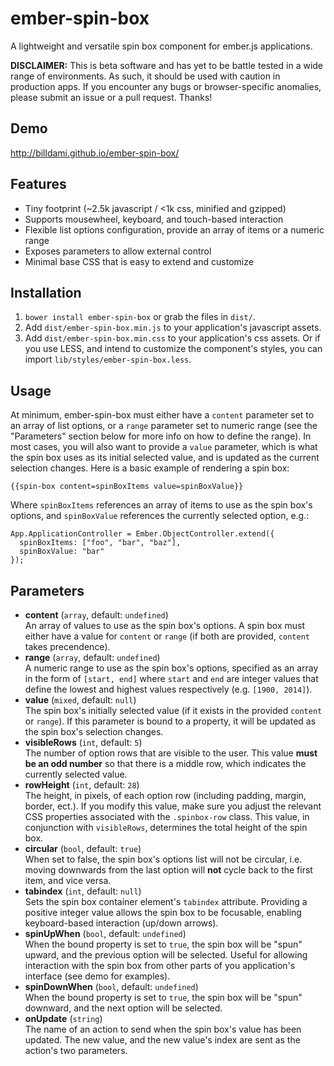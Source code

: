ember-spin-box
=================

A lightweight and versatile spin box component for ember.js applications.

**DISCLAIMER:** This is beta software and has yet to be battle tested in a wide range of environments. As such, it should be used with caution in production apps. If you encounter any bugs or browser-specific anomalies, please submit an issue or a pull request. Thanks!

Demo
----

http://billdami.github.io/ember-spin-box/

Features
--------

* Tiny footprint (~2.5k javascript / <1k css, minified and gzipped)
* Supports mousewheel, keyboard, and touch-based interaction
* Flexible list options configuration, provide an array of items or a numeric range
* Exposes parameters to allow external control
* Minimal base CSS that is easy to extend and customize

Installation
------------

1. `bower install ember-spin-box` or grab the files in `dist/`.
2. Add `dist/ember-spin-box.min.js` to your application's javascript assets.
3. Add `dist/ember-spin-box.min.css` to your application's css assets. Or if you use LESS, and intend to customize the component's styles, you can import `lib/styles/ember-spin-box.less`.

Usage
-----

At minimum, ember-spin-box must either have a `content` parameter set to an array of list options, or a `range` parameter set to numeric range (see the "Parameters" section below for more info on how to define the range). In most cases, you will also want to provide a `value` parameter, which is what the spin box uses as its initial selected value, and is updated as the current selection changes. Here is a basic example of rendering a spin box:

```
{{spin-box content=spinBoxItems value=spinBoxValue}}
```

Where `spinBoxItems` references an array of items to use as the spin box's options, and `spinBoxValue` references the currently selected option, e.g.:

```
App.ApplicationController = Ember.ObjectController.extend({
  spinBoxItems: ["foo", "bar", "baz"],
  spinBoxValue: "bar"
});
```

Parameters
----------
* **content** (`array`, default: `undefined`)  
  An array of values to use as the spin box's options. A spin box must either have a value for `content` or `range` (if both are provided, `content` takes precendence).
* **range** (`array`, default: `undefined`)  
  A numeric range to use as the spin box's options, specified as an array in the form of `[start, end]` where `start` and `end` are integer values that define the lowest and highest values respectively (e.g. `[1900, 2014]`).
* **value** (`mixed`, default: `null`)  
  The spin box's initially selected value (if it exists in the provided `content` or `range`). If this parameter is bound to a property, it will be updated as the spin box's selection changes.
* **visibleRows** (`int`, default: `5`)  
  The number of option rows that are visible to the user. This value **must be an odd number** so that there is a middle row, which indicates the currently selected value.
* **rowHeight** (`int`, default: `28`)  
  The height, in pixels, of each option row (including padding, margin, border, ect.). If you modify this value, make sure you adjust the relevant CSS properties associated with the `.spinbox-row`  class. This value, in conjunction with `visibleRows`, determines the total height of the spin box.
* **circular** (`bool`, default: `true`)  
  When set to false, the spin box's options list will not be circular, i.e. moving downwards from the last option will **not** cycle back to the first item, and vice versa.
* **tabindex** (`int`, default: `null`)  
  Sets the spin box container element's `tabindex` attribute. Providing a positive integer value allows the spin box to be focusable, enabling keyboard-based interaction (up/down arrows).
* **spinUpWhen** (`bool`, default: `undefined`)  
  When the bound property is set to `true`, the spin box will be "spun" upward, and the previous option will be selected. Useful for allowing interaction with the spin box from other parts of you application's interface (see demo for examples).
* **spinDownWhen** (`bool`, default: `undefined`)  
  When the bound property is set to `true`, the spin box will be "spun" downward, and the next option will be selected.
* **onUpdate** (`string`)  
  The name of an action to send when the spin box's value has been updated. The new value, and the new value's index are sent as the action's two parameters.
